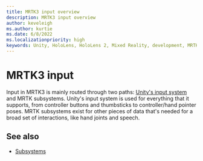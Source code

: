 ```yaml
---
title: MRTK3 input overview
description: MRTK3 input overview
author: keveleigh
ms.author: kurtie
ms.date: 6/8/2022
ms.localizationpriority: high
keywords: Unity, HoloLens, HoloLens 2, Mixed Reality, development, MRTK3, Mixed Reality Toolkit, input
---
```


# MRTK3 input

Input in MRTK3 is mainly routed through two paths: [Unity's input system](https://docs.unity3d.com/Packages/com.unity.inputsystem@latest) and MRTK subsystems. Unity's input system is used for everything that it supports, from controller buttons and thumbsticks to controller/hand pointer poses. MRTK subsystems exist for other pieces of data that's needed for a broad set of interactions, like hand joints and speech.

## See also

- [Subsystems](../../../mrtk3-overview/architecture/subsystems.md)
